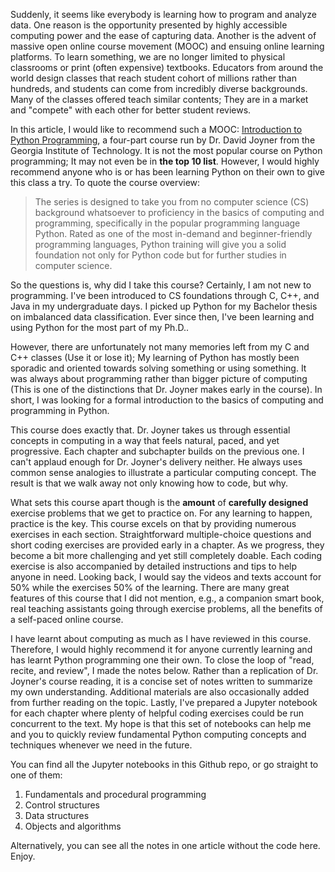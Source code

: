Suddenly, it seems like everybody is learning how to program and analyze data. One reason is the  opportunity presented by highly accessible computing power and the ease of capturing data. Another is the advent of massive open online course movement (MOOC) and ensuing online learning platforms. To learn something, we are no longer limited to physical classrooms or print (often expensive) textbooks. Educators from around the world design classes that reach student cohort of millions rather than hundreds, and students can come from incredibly diverse backgrounds. Many of the classes offered teach similar contents; They are in a market and "compete" with each other for better student reviews. 

In this article, I would like to recommend such a MOOC: [Introduction to Python Programming](https://www.edx.org/professional-certificate/introduction-to-python-programming), a four-part course run by Dr. David Joyner from the Georgia Institute of Technology. It is not the most popular course on Python programming; It may not even be in **the top 10 list**. However, I would highly recommend anyone who is or has been learning Python on their own to give this class a try. To quote the course overview:

> The series is designed to take you from no computer science (CS) background whatsoever to proficiency in the basics of computing and programming, specifically in the popular programming language Python. Rated as one of the most in-demand and beginner-friendly programming languages, Python training will give you a solid foundation not only for Python code but for further studies in computer science.

So the questions is, why did I take this course? Certainly, I am not new to programming. I've been introduced to CS foundations through C, C++, and Java in my undergraduate days. I picked up Python for my Bachelor thesis on imbalanced data classification. Ever since then, I've been learning and using Python for the most part of my Ph.D..

However, there are unfortunately not many memories left from my C and C++ classes (Use it or lose it); My learning of Python has mostly been sporadic and oriented towards solving something or using something. It was always about programming rather than bigger picture of computing (This is one of the distinctions that Dr. Joyner makes early in the course). In short, I was looking for a formal introduction to the basics of computing and programming in Python. 

This course does exactly that. Dr. Joyner takes us through essential concepts in computing in a way that feels natural, paced, and yet progressive. Each chapter and subchapter builds on the previous one. I can't applaud enough for Dr. Joyner's delivery neither. He always uses common sense analogies to illustrate a particular computing concept. The result is that we walk away not only knowing how to code, but why. 

What sets this course apart though is the **amount** of **carefully designed** exercise problems that we get to practice on. For any learning to happen, practice is the key. This course excels on that by providing numerous exercises in each section. Straightforward multiple-choice questions and short coding exercises are provided early in a chapter. As we progress, they become a bit more challenging and yet still completely doable. Each coding exercise is also accompanied by detailed instructions and tips to help anyone in need. Looking back, I would say the videos and texts account for 50% while the exercises 50% of the learning. There are many great features of this course that I did not mention, e.g., a companion smart book, real teaching assistants going through exercise problems, all the benefits of a self-paced online course. 

I have learnt about computing as much as I have reviewed in this course. Therefore, I would highly recommend it for anyone currently learning and has learnt Python programming one their own. To close the loop of "read, recite, and review", I made the notes below. Rather than a replication of Dr. Joyner's course reading, it is a concise set of notes written to summarize my own understanding. Additional materials are also occasionally added from further reading on the topic. Lastly, I've prepared a Jupyter notebook for each chapter where plenty of helpful coding exercises could be run concurrent to the text. My hope is that this set of notebooks can help me and you to quickly review fundamental Python computing concepts and techniques whenever we need in the future.  

You can find all the Jupyter notebooks in this Github repo, or go straight to one of them:

1. Fundamentals and procedural programming
2. Control structures
3. Data structures
4. Objects and algorithms

Alternatively, you can see all the notes in one article without the code here. Enjoy. 
